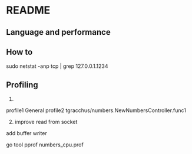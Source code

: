 # README

## Language and performance

## How to

sudo netstat -anp tcp | grep 127.0.0.1.1234

## Profiling
1)
profile1 General
profile2 tgracchus/numbers.NewNumbersController.func1



2) improve read from socket

add buffer writer

go tool pprof numbers_cpu.prof